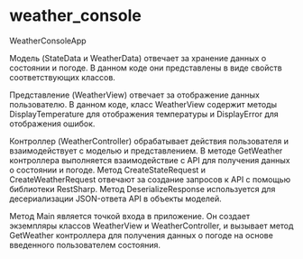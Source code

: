 # weather_console

WeatherConsoleApp

Модель (StateData и WeatherData) отвечает за хранение данных о состоянии и погоде.
В данном коде они представлены в виде свойств соответствующих классов.

Представление (WeatherView) отвечает за отображение данных пользователю.
В данном коде, класс WeatherView содержит методы DisplayTemperature для отображения температуры
и DisplayError для отображения ошибок.

Контроллер (WeatherController) обрабатывает действия пользователя и взаимодействует с моделью и представлением.
В методе GetWeather контроллера выполняется взаимодействие с API для получения данных о состоянии и погоде.
Метод CreateStateRequest и CreateWeatherRequest отвечают за создание запросов к API с помощью библиотеки RestSharp.
Метод DeserializeResponse используется для десериализации JSON-ответа API в объекты моделей.

Метод Main является точкой входа в приложение. Он создает экземпляры классов WeatherView и WeatherController,
и вызывает метод GetWeather контроллера для получения данных о погоде на основе введенного пользователем состояния.
